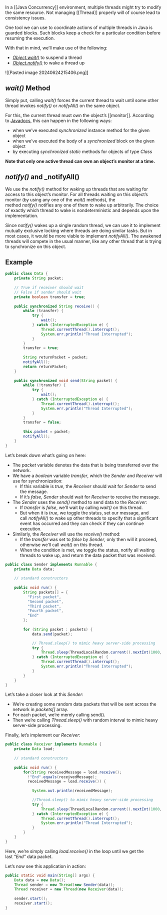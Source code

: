 In a [[Java Concurrency]] environment, multiple threads might try to modify the same resource. Not managing [[Thread]] properly will of course lead to consistency issues.

One tool we can use to coordinate actions of multiple threads in Java is guarded blocks. Such blocks keep a check for a particular condition before resuming the execution.

With that in mind, we’ll make use of the following:

- _[Object.wait()](https://docs.oracle.com/en/java/javase/21/docs/api/java.base/java/lang/Object.html#wait())_ to suspend a thread
- _[Object.notify()](https://docs.oracle.com/en/java/javase/21/docs/api/java.base/java/lang/Object.html#notify())_ to wake a thread up

![[Pasted image 20240624215406.png]]

## _wait()_ Method

Simply put, calling _wait()_ forces the current thread to wait until some other thread invokes _notify()_ or _notifyAll()_ on the same object.

For this, the current thread must own the object’s [[monitor]]. According to [Javadocs](https://docs.oracle.com/en/java/javase/21/docs/api/java.base/java/lang/Object.html#notify()), this can happen in the following ways:

- when we’ve executed _synchronized_ instance method for the given object
- when we’ve executed the body of a _synchronized_ block on the given object
- by executing _synchronized static_ methods for objects of type _Class_

**Note that only one active thread can own an object’s monitor at a time.**

## _notify()_ and _notifyAll()

We use the _notify()_ method for waking up threads that are waiting for access to this object’s monitor.
For all threads waiting on this object’s monitor (by using any one of the _wait()_ methods), the method _notify()_ notifies any one of them to wake up arbitrarily. The choice of exactly which thread to wake is nondeterministic and depends upon the implementation.

Since _notify()_ wakes up a single random thread, we can use it to implement mutually exclusive locking where threads are doing similar tasks. But in most cases, it would be more viable to implement _notifyAll()_. The awakened threads will compete in the usual manner, like any other thread that is trying to synchronize on this object.

## Example

```java
public class Data {
    private String packet;
    
    // True if receiver should wait
    // False if sender should wait
    private boolean transfer = true;
 
    public synchronized String receive() {
        while (transfer) {
            try {
                wait();
            } catch (InterruptedException e) {
                Thread.currentThread().interrupt(); 
                System.err.println("Thread Interrupted");
            }
        }
        transfer = true;
        
        String returnPacket = packet;
        notifyAll();
        return returnPacket;
    }
 
    public synchronized void send(String packet) {
        while (!transfer) {
            try { 
                wait();
            } catch (InterruptedException e) {
                Thread.currentThread().interrupt(); 
                System.err.println("Thread Interrupted");
            }
        }
        transfer = false;
        
        this.packet = packet;
        notifyAll();
    }
}
```

Let’s break down what’s going on here:

- The _packet_ variable denotes the data that is being transferred over the network.
- We have a _boolean_ variable _transfer_, which the _Sender_ and _Receiver_ will use for synchronization:
    - If this variable is _true_, the _Receiver_ should wait for _Sender_ to send the message.
    - If it’s _false_, _Sender_ should wait for _Receiver_ to receive the message.
- The _Sender_ uses the _send()_ method to send data to the _Receiver_:
    - If _transfer_ is _false_, we’ll wait by calling _wait()_ on this thread.
    - But when it is _true_, we toggle the status, set our message, and call _notifyAll()_ to wake up other threads to specify that a significant event has occurred and they can check if they can continue execution.
- Similarly, the _Receiver_ will use the _receive()_ method:
    - If the _transfer_ was set to _false_ by _Sender_, only then will it proceed, otherwise we’ll call _wait()_ on this thread.
    - When the condition is met, we toggle the status, notify all waiting threads to wake up, and return the data packet that was received.

```java
public class Sender implements Runnable {
    private Data data;
 
    // standard constructors
 
    public void run() {
        String packets[] = {
          "First packet",
          "Second packet",
          "Third packet",
          "Fourth packet",
          "End"
        };
 
        for (String packet : packets) {
            data.send(packet);

            // Thread.sleep() to mimic heavy server-side processing
            try {
                Thread.sleep(ThreadLocalRandom.current().nextInt(1000, 5000));
            } catch (InterruptedException e) {
                Thread.currentThread().interrupt(); 
                System.err.println("Thread Interrupted"); 
            }
        }
    }
}
```

Let’s take a closer look at this _Sender_:

- We’re creating some random data packets that will be sent across the network in _packets[]_ array.
- For each packet, we’re merely calling send().
- Then we’re calling _Thread.sleep()_ with random interval to mimic heavy server-side processing.

Finally, let’s implement our _Receiver_:

```java
public class Receiver implements Runnable {
    private Data load;
 
    // standard constructors
 
    public void run() {
        for(String receivedMessage = load.receive();
          !"End".equals(receivedMessage);
          receivedMessage = load.receive()) {
            
            System.out.println(receivedMessage);

            //Thread.sleep() to mimic heavy server-side processing
            try {
                Thread.sleep(ThreadLocalRandom.current().nextInt(1000, 5000));
            } catch (InterruptedException e) {
                Thread.currentThread().interrupt(); 
                System.err.println("Thread Interrupted"); 
            }
        }
    }
}
```

Here, we’re simply calling _load.receive()_ in the loop until we get the last _“End”_ data packet.

Let’s now see this application in action:

```java
public static void main(String[] args) {
    Data data = new Data();
    Thread sender = new Thread(new Sender(data));
    Thread receiver = new Thread(new Receiver(data));
    
    sender.start();
    receiver.start();
}
```

